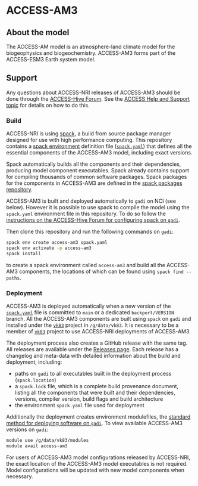 # ACCESS-AM3

## About the model
The ACCESS-AM model is an atmosphere-land climate model for the biogeophysics and biogeochemistry. ACCESS-AM3 forms part of the ACCESS-ESM3 Earth system model.

## Support

Any questions about ACCESS-NRI releases of ACCESS-AM3 should be done through the [ACCESS-Hive Forum](https://forum.access-hive.org.au/). See the [ACCESS Help and Support topic](https://forum.access-hive.org.au/t/access-help-and-support/908) for details on how to do this.

### Build

ACCESS-NRI is using [spack](https://spack.io), a build from source package manager designed for use with high performance computing. This repository contains a [spack environment](https://spack.readthedocs.io/en/latest/environments.html) definition file ([`spack.yaml`](https://github.com/ACCESS-NRI/ACCESS-AM3/blob/main/spack.yaml)) that defines all the essential components of the ACCESS-AM3 model, including exact versions.

Spack automatically builds all the components and their dependencies, producing model component executables. Spack already contains support for compiling thousands of common software packages. Spack packages for the components in ACCESS-AM3 are defined in the [spack packages repository](https://github.com/ACCESS-NRI/spack_packages/).

ACCESS-AM3 is built and deployed automatically to `gadi` on NCI (see below). However it is possible to use spack to compile the model using the `spack.yaml` environment file in this repository. To do so follow the [instructions on the ACCESS-Hive Forum for configuring spack on `gadi`](https://docs.access-hive.org.au/models/run-a-model/build_a_model/).

Then clone this repository and run the following commands on `gadi`:

```bash
spack env create access-am3 spack.yaml
spack env activate -p access-am3
spack install
```

to create a spack environment called `access-am3` and build all the ACCESS-AM3 components, the locations of which can be found using `spack find --paths`.

### Deployment

ACCESS-AM3 is deployed automatically when a new version of the [`spack.yaml`](https://github.com/ACCESS-NRI/ACCESS-AM3/blob/main/spack.yaml) file is committed to `main` or a dedicated `backport/VERSION` branch. All the ACCESS-AM3 components are built using `spack` on `gadi` and installed under the [`vk83`](https://my.nci.org.au/mancini/project/vk83) project in `/g/data/vk83`. It is necessary to be a member of [`vk83`](https://my.nci.org.au/mancini/project/vk83/join) project to use ACCESS-NRI deployments of ACCESS-AM3.

The deployment process also creates a GitHub release with the same tag. All releases are available under the [Releases page](https://github.com/ACCESS-NRI/ACCESS-AM3/releases). Each release has a changelog and meta-data with detailed information about the build and deployment, including:

- paths on `gadi` to all executables built in the deployment process (`spack.location`)
- a `spack.lock` file, which is a complete build provenance document, listing all the components that were built and their dependencies, versions, compiler version, build flags and build architecture
- the environment `spack.yaml` file used for deployment

Additionally the deployment creates environment modulefiles, the [standard method for deploying software on `gadi`](https://opus.nci.org.au/display/Help/Environment+Modules). To view available ACCESS-AM3 versions on `gadi`:

```bash
module use /g/data/vk83/modules
module avail access-am3
```

For users of ACCESS-AM3 model configurations released by ACCESS-NRI, the exact location of the ACCESS-AM3 model executables is not required. Model configurations will be updated with new model components when necessary.
